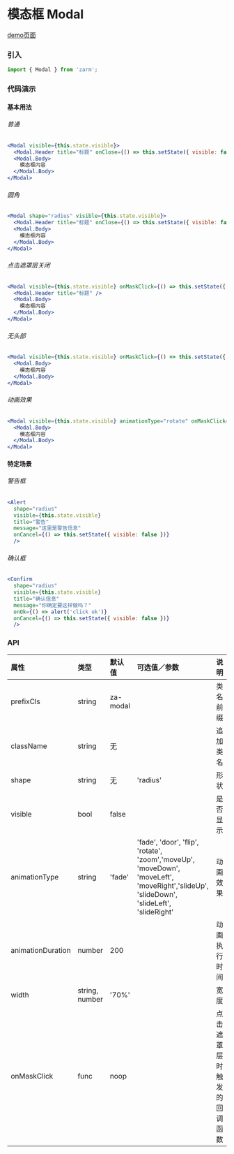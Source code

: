 # 模态框 Modal

[demo页面](https://zhongantecheng.github.io/zarm/#/modal)

### 引入

```js
import { Modal } from 'zarm';
```

### 代码演示

#### 基本用法

###### 普通
```jsx
<Modal visible={this.state.visible}>
  <Modal.Header title="标题" onClose={() => this.setState({ visible: false })} />
  <Modal.Body>
    模态框内容
  </Modal.Body>
</Modal>
```

###### 圆角
```jsx
<Modal shape="radius" visible={this.state.visible}>
  <Modal.Header title="标题" onClose={() => this.setState({ visible: false })} />
  <Modal.Body>
    模态框内容
  </Modal.Body>
</Modal>
```

###### 点击遮罩层关闭
```jsx
<Modal visible={this.state.visible} onMaskClick={() => this.setState({ visible: false })}>
  <Modal.Header title="标题" />
  <Modal.Body>
    模态框内容
  </Modal.Body>
</Modal>
```

###### 无头部
```jsx
<Modal visible={this.state.visible} onMaskClick={() => this.setState({ visible: false })}>
  <Modal.Body>
    模态框内容
  </Modal.Body>
</Modal>
```

###### 动画效果
```jsx
<Modal visible={this.state.visible} animationType="rotate" onMaskClick={() => this.setState({ visible: false })}>
  <Modal.Body>
    模态框内容
  </Modal.Body>
</Modal>
```

#### 特定场景

###### 警告框
```jsx
<Alert
  shape="radius"
  visible={this.state.visible}
  title="警告"
  message="这里是警告信息"
  onCancel={() => this.setState({ visible: false })}
  />
```

###### 确认框
```jsx
<Confirm
  shape="radius"
  visible={this.state.visible}
  title="确认信息"
  message="你确定要这样做吗？"
  onOk={() => alert('click ok')}
  onCancel={() => this.setState({ visible: false })}
  />
```


### API

| 属性 | 类型 | 默认值 | 可选值／参数 | 说明 |
| :--- | :--- | :--- | :--- | :--- |
| prefixCls | string | za-modal | | 类名前缀 |
| className | string | 无 | | 追加类名 |
| shape | string | 无 | 'radius' | 形状 |
| visible | bool | false | | 是否显示 |
| animationType | string | 'fade' | 'fade', 'door', 'flip', 'rotate', 'zoom','moveUp', 'moveDown', 'moveLeft', 'moveRight','slideUp', 'slideDown', 'slideLeft', 'slideRight' | 动画效果 |
| animationDuration | number | 200 | | 动画执行时间 |
| width | string, number | '70%' | | 宽度 |
| onMaskClick | func | noop | | 点击遮罩层时触发的回调函数 |



